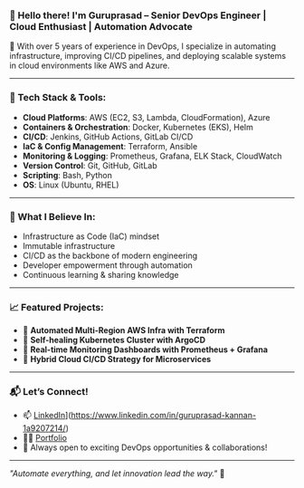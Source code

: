 ### 👋 Hello there! I'm Guruprasad – Senior DevOps Engineer | Cloud Enthusiast | Automation Advocate

🔧 With over 5 years of experience in DevOps, I specialize in automating infrastructure, improving CI/CD pipelines, and deploying scalable systems in cloud environments like AWS and Azure.

---

### 🚀 Tech Stack & Tools:
- **Cloud Platforms**: AWS (EC2, S3, Lambda, CloudFormation), Azure
- **Containers & Orchestration**: Docker, Kubernetes (EKS), Helm
- **CI/CD**: Jenkins, GitHub Actions, GitLab CI/CD
- **IaC & Config Management**: Terraform, Ansible
- **Monitoring & Logging**: Prometheus, Grafana, ELK Stack, CloudWatch
- **Version Control**: Git, GitHub, GitLab
- **Scripting**: Bash, Python
- **OS**: Linux (Ubuntu, RHEL)

---

### 🧩 What I Believe In:
- Infrastructure as Code (IaC) mindset
- Immutable infrastructure
- CI/CD as the backbone of modern engineering
- Developer empowerment through automation
- Continuous learning & sharing knowledge

---

### 📈 Featured Projects:
- 🔹 **Automated Multi-Region AWS Infra with Terraform**
- 🔹 **Self-healing Kubernetes Cluster with ArgoCD**
- 🔹 **Real-time Monitoring Dashboards with Prometheus + Grafana**
- 🔹 **Hybrid Cloud CI/CD Strategy for Microservices**

---

### 📬 Let’s Connect!
- 📫 [LinkedIn]([)](https://www.linkedin.com/in/guruprasad-kannan-1a9207214/)
- 🧑‍💻 [Portfolio](https://yourportfolio.dev)
- 💼 Always open to exciting DevOps opportunities & collaborations!

---

_"Automate everything, and let innovation lead the way."_ 🔁
